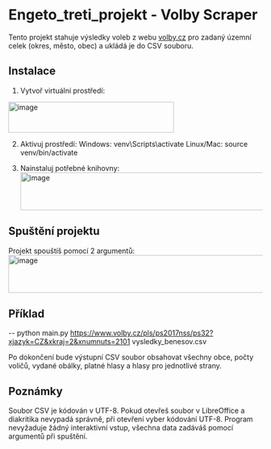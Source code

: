# Engeto_treti_projekt - Volby Scraper

Tento projekt stahuje výsledky voleb z webu [volby.cz](https://www.volby.cz) pro zadaný územní celek (okres, město, obec) a ukládá je do CSV souboru.

## Instalace

1. Vytvoř virtuální prostředí:
<img width="328" height="61" alt="image" src="https://github.com/user-attachments/assets/5223cc0c-383f-47d3-9146-b57747905336" />

2. Aktivuj prostředí:
Windows: venv\Scripts\activate
Linux/Mac: source venv/bin/activate

3. Nainstaluj potřebné knihovny:
   <img width="537" height="75" alt="image" src="https://github.com/user-attachments/assets/659d7d4f-2643-45b6-9230-33102f1ec15a" />
 
## Spuštění projektu
Projekt spouštíš pomocí 2 argumentů:
<img width="549" height="75" alt="image" src="https://github.com/user-attachments/assets/7d169c1b-0739-40ce-9d84-66fef6ad9409" />

## Příklad
-- python main.py https://www.volby.cz/pls/ps2017nss/ps32?xjazyk=CZ&xkraj=2&xnumnuts=2101 vysledky_benesov.csv

Po dokončení bude výstupní CSV soubor obsahovat všechny obce, počty voličů, vydané obálky, platné hlasy a hlasy pro jednotlivé strany.

## Poznámky
Soubor CSV je kódován v UTF-8. Pokud otevřeš soubor v LibreOffice a diakritika nevypadá správně, při otevření vyber kódování UTF-8.
Program nevyžaduje žádný interaktivní vstup, všechna data zadáváš pomocí argumentů při spuštění.

